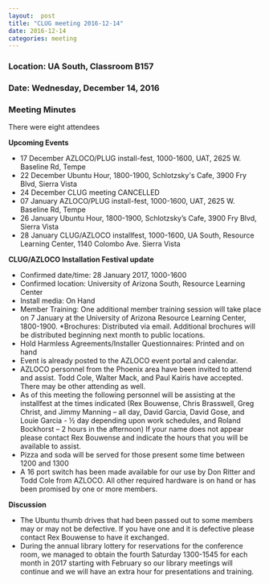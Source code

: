 ```yaml
---
layout:  post
title: "CLUG meeting 2016-12-14"
date: 2016-12-14
categories: meeting
---
```

### Location: UA South, Classroom B157

### Date: Wednesday, December 14, 2016

### Meeting Minutes

There were eight attendees

**Upcoming Events**

 * 17 December AZLOCO/PLUG install-fest, 1000-1600, UAT, 2625 W. Baseline Rd, Tempe
 * 22 December Ubuntu Hour, 1800-1900, Schlotzsky's Cafe, 3900 Fry Blvd, Sierra Vista 
 * 24 December CLUG meeting CANCELLED
 * 07 January  AZLOCO/PLUG install-fest, 1000-1600, UAT, 2625 W. Baseline Rd, Tempe
 * 26 January Ubuntu Hour, 1800-1900, Schlotzsky’s Cafe, 3900 Fry Blvd, Sierra Vista
 * 28 January CLUG/AZLOCO installfest, 1000-1600, UA South, Resource Learning Center, 1140 Colombo Ave. Sierra Vista
 
**CLUG/AZLOCO Installation Festival update**

 * Confirmed date/time: 28 January 2017, 1000-1600
 * Confirmed location:  University of Arizona South, Resource Learning Center
 * Install media:  On Hand
 * Member Training:  One additional member training session will take place on 7 January at the University of Arizona Resource Learning Center, 1800-1900.
 *Brochures:  Distributed via email.  Additional brochures will be distributed beginning next month to public locations.
 * Hold Harmless Agreements/Installer Questionnaires:  Printed and on hand
 * Event is already posted to the AZLOCO event portal and calendar.
 * AZLOCO personnel from the Phoenix area have been invited to attend and assist.  Todd Cole, Walter Mack, and Paul Kairis have accepted.  There may be other attending as well.
 * As of this meeting the following personnel will be assisting at the installfest at the times indicated  (Rex Bouwense, Chris Brasswell, Greg Christ, and Jimmy Manning – all day, David Garcia, David Gose, and Louie Garcia - ½ day depending upon work schedules, and Roland Bockhorst – 2 hours in the afternoon)  If your name does not appear please contact Rex Bouwense and indicate the hours that you will be available to assist.
 * Pizza and soda will be served for those present some time between 1200 and 1300
 * A 16 port switch has been made available for our use by Don Ritter and Todd Cole from AZLOCO.  All other required hardware is on hand or has been promised by one or more members.
 
**Discussion**
 * The Ubuntu thumb drives that had been passed out to some members may or may not be defective.  If you have one and it is defective please contact Rex Bouwense to have it exchanged.
 * During the annual library lottery for reservations for the conference room, we managed to obtain the fourth Saturday 1300-1545 for each month in 2017 starting with February so our library meetings will continue and we will have an extra hour for presentations and training.

